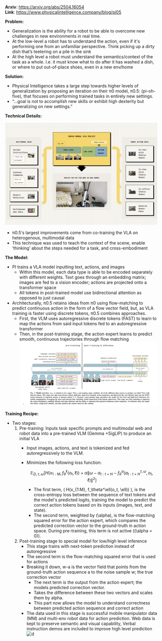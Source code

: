 **Arxiv**: https://arxiv.org/abs/2504.16054  
**Link**: https://www.physicalintelligence.company/blog/pi05  


**Problem:**
- Generalization is the ability for a robot to be able to overcome new challenges in new environments in real time.
- At the low-level a robot has to understand the action, even if it's performing one from an unfamiliar perspective. Think picking up a dirty dish that’s teetering on a pile in the sink
- At the high level a robot must understand the semantics/context of the task as a whole. I.e. it must know what to do after it has washed a dish, or where to put out-of-place shoes, even in a new env/home

**Solution:**
- Physical Intelligence takes a large step towards higher levels of generalization by proposing an iteration on their π0 model, π0.5: (pi-oh-five), that focuses on performing trained tasks in entirely new settings. 
- “...goal is not to accomplish new skills or exhibit high dexterity but generalizing on new settings.”

**Technical Details:**

![d](./images/pi5.png)

- π0.5’s largest improvements come from co-training the VLA on heterogenous, multimodal data
- This technique was used to teach the context of the scene, enable ‘thinking’ about the steps needed for a task, and cross-embodiment 

**The Model:**  
- PI trains a VLA model inputting text, actions, and images
    - Within this model, each data type is able to be encoded separately with different weights. Text goes through an embedding matrix; images are fed to a vision encoder; actions are projected onto a transformer space
    - All tokens in post-trained model use bidirectional attention as opposed to just causal
- Architecturally, π0.5 retains ideas from π0 using flow-matching to predict continuous action in the form of a flow vector field, but, as VLA training is faster using discrete tokens, π0.5 combines approaches.
    - First, the VLM uses autoregressive discrete tokens (FAST) to learn to map the actions from said input tokens fed to an autoregressive transformer
    - Then, in the post-training stage, the action expert learns to predict smooth, continuous trajectories through flow matching
    ![d](./images/pi5_2.png)

**Training Recipe:**  
- Two stages:
    1) Pre-training: Inputs task specific prompts and multimodal web and robot data into a pre-trained VLM (Gemma +SigLIP) to produce an initial VLA
        - Input images, actions, and text is tokenized and fed autoregressively to the VLM.
        - Minimizes the following loss function:

            $$
            \mathbb{E}_{D, \tau, \omega} \left[ 
                H\left(x_{1:M}, f_\theta^\ell(o_t, \ell)\right)
                + \alpha \left\| \omega - a_{t:t+H} - f_\theta^a(a^{\tau, \omega}_{t:t+H}, o_t, \ell) \right\|^2
            \right]
            $$

            - The first term, \( H(x_{1:M}, f_\theta^\ell(o_t, \ell)) \), is the cross-entropy loss between the sequence of text tokens and the model's predicted logits, training the model to predict the correct action tokens based on its inputs (images, text, and state).
            - The second term, weighted by \(\alpha\), is the flow-matching squared error for the action expert, which compares the predicted correction vector to the ground-truth in action space. During pre-training, this term is not active (\(\alpha = 0\)).
    2) Post-training stage to special model for low/high level inference
        - This stage trains with next-token prediction instead of autoregressive
        - The second term is the flow-matching squared error that is used for actions
        - Breaking it down, w-a is the vector field that points from the ground-truth action sequence a to the noise sample w; the true correction vector
            - The next term is the output from the action expert; the models predicted correction vector.
            - Takes the difference between these two vectors and scales them by alpha.
            - This part now allows the model to understand correctness between predicted action sequence and correct action
        - The data used in this stage is successful mobile manipulator data (MM) and multi-env robot data for action prediction. Web data is kept to preserve semantic and visual capability, Verbal instruction demos are included to improve high level prediction
        ![d](./images/pi5_3.png)


